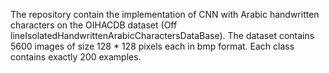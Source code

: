 The repository contain the implementation of CNN with Arabic handwritten characters on the OIHACDB dataset (Off lineIsolatedHandwrittenArabicCharactersDataBase). The dataset contains 5600 images of size 128 * 128 pixels each in bmp format. Each class contains exactly 200 examples.
